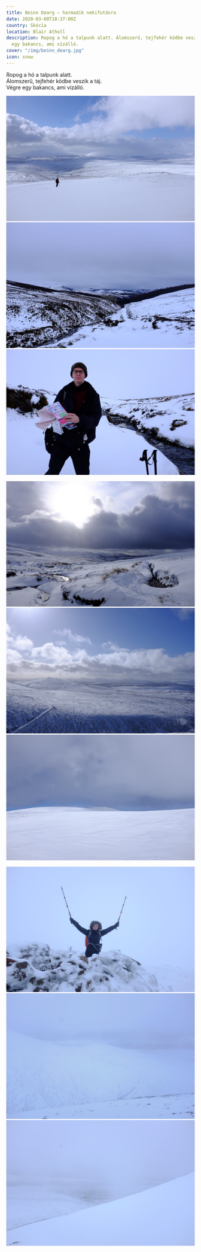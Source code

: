```yaml
---
title: Beinn Dearg — harmadik nekifutásra
date: 2020-03-08T18:37:00Z
country: Skócia
location: Blair Atholl
description: Ropog a hó a talpunk alatt. Álomszerű, tejfehér ködbe veszik a táj. Végre
  egy bakancs, ami vízálló.
cover: "/img/beinn_dearg.jpg"
icon: snow
---
```

Ropog a hó a talpunk alatt.  
Álomszerű, tejfehér ködbe veszik a táj.  
Végre egy bakancs, ami vízálló.

![](../../img/beinn_d_1.jpg)
![](../../img/beinn_d_2.jpg)
![](../../img/beinn_d_3.jpg)

![](../../img/beinn_d_4.jpg)
![](../../img/beinn_d_5.jpg)
![](../../img/beinn_d_6.jpg)

![](../../img/beinn_d_9.jpg)
![](../../img/beinn_d_11.jpg)
![](../../img/beinn_d_10.jpg)
